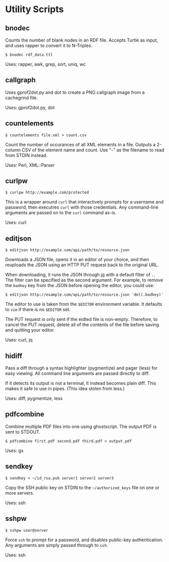 Utility Scripts
===============

## bnodec

Counts the number of blank nodes in an RDF file. Accepts Turtle as input, and
uses rapper to convert it to N-Triples.

    $ bnodec rdf_data.ttl
    
Uses: rapper, awk, grep, sort, uniq, wc

## callgraph

Uses gprof2dot.py and dot to create a PNG callgraph image from a cachegrind file.

Uses: gprof2dot.py, dot

## countelements

    $ countelements file.xml > count.csv

Count the number of occurances of all XML elements in a file. Outputs a 2-column
CSV of the element name and count. Use "-" as the filename to read from STDIN
instead.

Uses: Perl, XML::Parser

## curlpw

    $ curlpw http://example.com/protected

This is a wrapper around `curl` that interactively prompts for a username and
password, then executres `curl` with those credentials. Any command-line
arguments are passed on to the `curl` command as-is.

Uses: curl

## editjson

    $ editjson http://example.com/api/path/to/resource.json

Downloads a JSON file, opens it in an editor of your choice, and then reuploads
the JSON using an HTTP PUT request back to the original URL.

When downloading, it runs the JSON through [jq](https://stedolan.github.io/jq/)
with a default filter of `.`. The filter can be specified as the second
argument. For example, to remove the `badkey` key from the JSON before opening
the editor, you could use:

    $ editjson http://example.com/api/path/to/resource.json 'del(.badkey)'

The editor to use is taken from the `$EDITOR` environment variable. It defaults
to `vim` if there is no `$EDITOR` set.

The PUT request is only sent if the eidted file is non-empty. Therefore, to
cancel the PUT request, delete all of the contents of the file before saving and
quitting your editor.

Uses: curl, jq

## hidiff

Pass a diff through a syntax highlighter (pygmentize) and pager (less) for easy
viewing. All command line arguments are passed directly to diff.

If it detects its output is not a terminal, it instead becomes plain diff. This
makes it safe to use in pipes. (This idea stolen from less.)

Uses: diff, pygmentize, less

## pdfcombine

Combine multiple PDF files into one using ghostscript. The output PDF is sent to
STDOUT.

    $ pdfcombine first.pdf second.pdf third.pdf > output.pdf

Uses: gs

## sendkey

    $ sendkey < ~/id_rsa.pub server1 server2 server3

Copy the SSH public key on STDIN to the `~/authorized_keys` file on one or more
servers.

Uses: ssh

## sshpw

    $ sshpw user@server

Force `ssh` to prompt for a password, and disables public-key authentication.
Any arguments are simply passed through to `ssh`.

Uses: ssh

